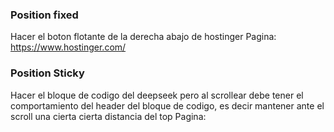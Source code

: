
### Position fixed
Hacer el boton flotante de la derecha abajo de hostinger
Pagina: https://www.hostinger.com/

### Position Sticky
Hacer el bloque de codigo del deepseek pero al scrollear debe tener el comportamiento del header del bloque de codigo, es decir mantener ante el scroll una cierta cierta distancia del top
Pagina: 